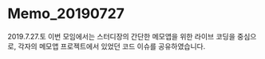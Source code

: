 # Memo_20190727

2019.7.27.토
이번 모임에서는 스터디장의 간단한 메모앱을 위한 라이브 코딩을 중심으로, 
각자의 메모앱 프로젝트에서 있었던 코드 이슈를 공유하였습니다.

